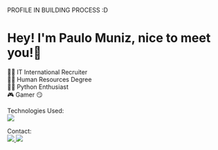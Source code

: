PROFILE IN BUILDING PROCESS :D 


# Hey! I'm Paulo Muniz, nice to meet you!👋<br>
🤸‍♂️ IT International Recruiter <br>
👨‍🎓 Human Resources Degree <br>
👩‍💻 Python Enthusiast <br>
🎮 Gamer 😏

Technologies Used:<br>
<img src="https://img.shields.io/badge/Python-FFD43B?style=for-the-badge&logo=python&logoColor=blue" />

Contact:<br>
<a href="https://www.linkedin.com/in/paulormuniz/">
  <img src="https://img.shields.io/badge/LinkedIn-0077B5?style=for-the-badge&logo=linkedin&logoColor=white" />
<a href="mailto:paulomuniz@gmail.com">
  <img src="https://img.shields.io/badge/Gmail-D14836?style=for-the-badge&logo=gmail&logoColor=white" />


<!--START_SECTION:waka-->

<!--END_SECTION:waka-->
